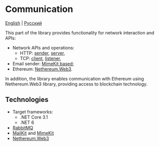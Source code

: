 # Communication

[English](README.md) | [Русский](README.ru.md)

This part of the library provides functionality for network interaction and APIs:
- Network APIs and operations: 
    - HTTP: [sender](NetworkAPIs/HttpSender.cs), [server](NetworkAPIs/HttpServerWF.cs), 
    - TCP: [client](NetworkAPIs/TcpClientWF.cs), [listener](NetworkAPIs/TcpListenerWF.cs), 
- Email sender: [MimeKit based](NetworkAPIs/EmailSenderMimeKit.cs);
- Ethereum: [Nethereum.Web3](NethereumAPI/EthNodeAPIWeb3.cs).

In addition, the library enables communication with Ethereum using Nethereum.Web3 library, providing access to blockchain technology. 

## Technologies 

- Target frameworks:
  - .NET Core 3.1
  - .NET 6
- [RabbitMQ](https://github.com/rabbitmq/rabbitmq-dotnet-client)
- [MailKit](https://github.com/jstedfast/MailKit) and [MimeKit](https://github.com/jstedfast/MimeKit)
- [Nethereum.Web3](https://github.com/Nethereum/Nethereum/tree/master/src/Nethereum.Web3)
